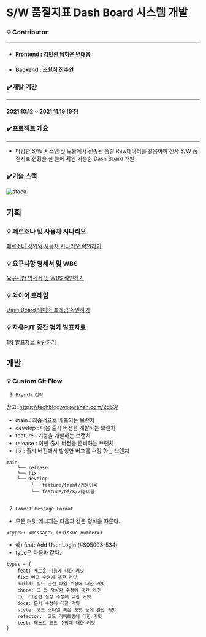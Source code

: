 # S/W 품질지표 Dash Board 시스템 개발



### :bulb: Contributor

---

- #### Frontend : 김민환 남하은 변대웅

- #### Backend : 조원식 진수연



### :heavy_check_mark:개발 기간

---

#### 2021.10.12 ~ 2021.11.19 (6주)



### :heavy_check_mark:프로젝트 개요

---

- 다양한 S/W 시스템 및 모듈에서 전송된 품질 Raw데이터를 활용하여 전사 S/W 품질지표 현황을 한 눈에 확인 가능한 Dash Board 개발



### :heavy_check_mark:기술 스택

![stack](D:\S05P31F003\README.assets\stack.JPG)



## 기획



### :bulb: 페르소나 및 사용자 시나리오

[페르소나 정의와 사용자 시나리오 확인하기](https://www.figma.com/file/0ZJIzrgYOiCZTOhIdLfu9P/%ED%92%88%EC%A7%88%EC%8B%9C%EC%8A%A4%ED%85%9C-%EB%8C%80%EC%8B%9C%EB%B3%B4%EB%93%9C-%EA%B0%9C%EB%B0%9C?node-id=0%3A1)



### :bulb: 요구사항 명세서 및 WBS

[요구사항 명세서 및 WBS 확인하기](https://docs.google.com/spreadsheets/d/14IlvOBf-oVVRybJBUFc5RbERl0ZgTObcDrTHTb7Tt-Q/edit#gid=0)



### :bulb: 와이어 프레임

[Dash Board 와이어 프레임 확인하기](https://www.figma.com/file/0ZJIzrgYOiCZTOhIdLfu9P/%ED%92%88%EC%A7%88%EC%8B%9C%EC%8A%A4%ED%85%9C-%EB%8C%80%EC%8B%9C%EB%B3%B4%EB%93%9C-%EA%B0%9C%EB%B0%9C?node-id=0%3A1)



### :bulb: 자유PJT 중간 평가 발표자료

[1차 발표자료 확인하기](https://docs.google.com/presentation/d/1uFvKVPToE4H3NosiXdUk18DUk9smMeLglJyJhcZ-Ndw/edit#slide=id.gfa01fc23d0_0_13)



## 개발



### :bulb: Custom Git Flow

1. `Branch 전략`

참고: https://techblog.woowahan.com/2553/

- main : 최종적으로 배포되는 브랜치
- develop : 다음 출시 버전을 개발하는 브랜치
- feature : 기능을 개발하는 브랜치
- release : 이번 출시 버전을 준비하는 브랜치
- fix : 출시 버전에서 발생한 버그를 수정 하는 브랜치

```shell
main
	└── release
	└── fix
	└── develop
         └── feature/front/기능이름
         └── feature/back/기능이름
        		
```



2. `Commit Message Format`

- 모든 커밋 메시지는 다음과 같은 형식을 따른다.

`<type>: <message> (#<issue number>)`

- 예) feat: Add User Login (#S05003-534)
- type은 다음과 같다.

```
types = {      
	feat: 새로운 기능에 대한 커밋      
	fix: 버그 수정에 대한 커밋      
	build: 빌드 관련 파일 수정에 대한 커밋      
	chore: 그 외 자잘한 수정에 대한 커밋      
	ci: CI관련 설정 수정에 대한 커밋      
	docs: 문서 수정에 대한 커밋      
	style: 코드 스타일 혹은 포맷 등에 관한 커밋      
	refactor:  코드 리팩토링에 대한 커밋      
	test: 테스트 코드 수정에 대한 커밋   
}
```

